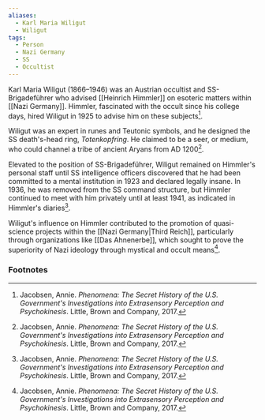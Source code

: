 ```yaml
---
aliases:
  - Karl Maria Wiligut
  - Wiligut
tags:
  - Person
  - Nazi Germany
  - SS
  - Occultist
---
```

Karl Maria Wiligut (1866–1946) was an Austrian occultist and SS-Brigadeführer who advised [[Heinrich Himmler]] on esoteric matters within [[Nazi Germany]]. Himmler, fascinated with the occult since his college days, hired Wiligut in 1925 to advise him on these subjects[^1].

Wiligut was an expert in runes and Teutonic symbols, and he designed the SS death's-head ring, *Totenkopfring*. He claimed to be a seer, or medium, who could channel a tribe of ancient Aryans from AD 1200[^1].

Elevated to the position of SS-Brigadeführer, Wiligut remained on Himmler's personal staff until SS intelligence officers discovered that he had been committed to a mental institution in 1923 and declared legally insane. In 1936, he was removed from the SS command structure, but Himmler continued to meet with him privately until at least 1941, as indicated in Himmler's diaries[^1].

Wiligut's influence on Himmler contributed to the promotion of quasi-science projects within the [[Nazi Germany|Third Reich]], particularly through organizations like [[Das Ahnenerbe]], which sought to prove the superiority of Nazi ideology through mystical and occult means[^1].

### Footnotes
[^1]: Jacobsen, Annie. *Phenomena: The Secret History of the U.S. Government's Investigations into Extrasensory Perception and Psychokinesis*. Little, Brown and Company, 2017.
